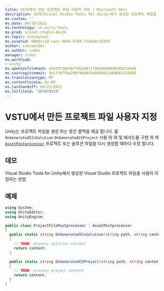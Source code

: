 ```yaml
---
title: VSTU에서 만든 프로젝트 파일 사용자 지정 | Microsoft Docs
description: VSTU(Visual Studio Tools for Unity)에서 생성한 프로젝트 파일을 사용자 지정하는 방법을 알아봅니다. C# 코드 예제를 검토합니다.
ms.custom: ''
ms.date: 04/19/2021
ms.technology: vs-unity-tools
ms.prod: visual-studio-dev16
ms.topic: conceptual
ms.assetid: 60b8cc1d-cacc-404d-b768-77e81bc354f8
author: conceptdev
ms.author: crdun
manager: crdun
ms.workload:
- unity
ms.openlocfilehash: a4a5973863877db2d071f9be8d4689928b21a689
ms.sourcegitcommit: 3e1ff87fba290f9e60fb4049d011bb8661255d58
ms.translationtype: MT
ms.contentlocale: ko-KR
ms.lasthandoff: 04/22/2021
ms.locfileid: "107879319"
---
```

# <a name="customize-project-files-created-by-vstu"></a>VSTU에서 만든 프로젝트 파일 사용자 지정
Unity는 프로젝트 파일을 생성 하는 동안 콜백을 제공 합니다. 를 `OnGeneratedSlnSolution` `OnGeneratedCSProject` 사용 하 여 및 메서드를 구현 하 여 [`AssetPostprocessor`](https://docs.unity3d.com/ScriptReference/AssetPostprocessor.html) 프로젝트 또는 솔루션 파일을 다시 생성할 때마다 수정 합니다.

## <a name="demonstrates"></a>데모
Visual Studio Tools for Unity에서 생성한 Visual Studio 프로젝트 파일을 사용자 지정하는 방법

## <a name="example"></a>예제

```csharp
using System;
using UnityEditor;
using UnityEngine;

public class ProjectFilePostprocessor : AssetPostprocessor
{
  public static string OnGeneratedSlnSolution(string path, string content)
  {
    // TODO: process solution content
    return content;
  }

  public static string OnGeneratedCSProject(string path, string content)
  {
    // TODO: process project content
    return content;
  }
}
```
